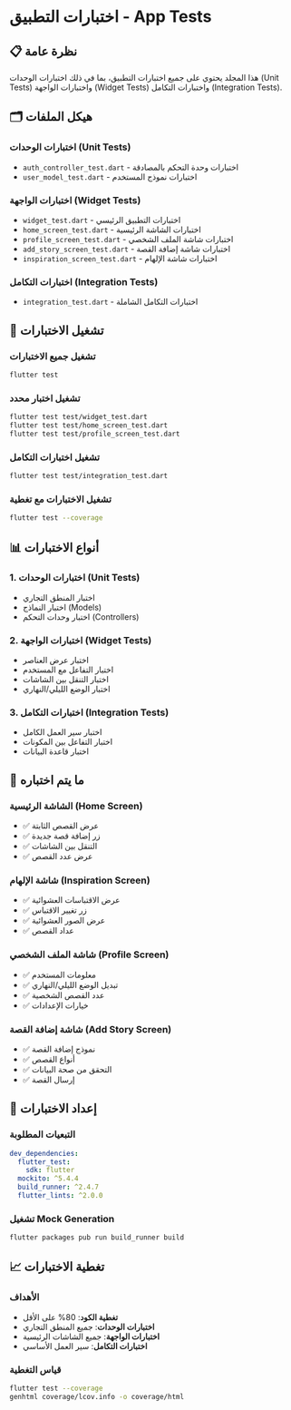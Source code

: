 # اختبارات التطبيق - App Tests

## 📋 نظرة عامة

هذا المجلد يحتوي على جميع اختبارات التطبيق، بما في ذلك اختبارات الوحدات (Unit Tests) واختبارات الواجهة (Widget Tests) واختبارات التكامل (Integration Tests).

## 🗂️ هيكل الملفات

### اختبارات الوحدات (Unit Tests)
- `auth_controller_test.dart` - اختبارات وحدة التحكم بالمصادقة
- `user_model_test.dart` - اختبارات نموذج المستخدم

### اختبارات الواجهة (Widget Tests)
- `widget_test.dart` - اختبارات التطبيق الرئيسي
- `home_screen_test.dart` - اختبارات الشاشة الرئيسية
- `profile_screen_test.dart` - اختبارات شاشة الملف الشخصي
- `add_story_screen_test.dart` - اختبارات شاشة إضافة القصة
- `inspiration_screen_test.dart` - اختبارات شاشة الإلهام

### اختبارات التكامل (Integration Tests)
- `integration_test.dart` - اختبارات التكامل الشاملة

## 🚀 تشغيل الاختبارات

### تشغيل جميع الاختبارات
```bash
flutter test
```

### تشغيل اختبار محدد
```bash
flutter test test/widget_test.dart
flutter test test/home_screen_test.dart
flutter test test/profile_screen_test.dart
```

### تشغيل اختبارات التكامل
```bash
flutter test test/integration_test.dart
```

### تشغيل الاختبارات مع تغطية
```bash
flutter test --coverage
```

## 📊 أنواع الاختبارات

### 1. اختبارات الوحدات (Unit Tests)
- اختبار المنطق التجاري
- اختبار النماذج (Models)
- اختبار وحدات التحكم (Controllers)

### 2. اختبارات الواجهة (Widget Tests)
- اختبار عرض العناصر
- اختبار التفاعل مع المستخدم
- اختبار التنقل بين الشاشات
- اختبار الوضع الليلي/النهاري

### 3. اختبارات التكامل (Integration Tests)
- اختبار سير العمل الكامل
- اختبار التفاعل بين المكونات
- اختبار قاعدة البيانات

## 🎯 ما يتم اختباره

### الشاشة الرئيسية (Home Screen)
- ✅ عرض القصص الثابتة
- ✅ زر إضافة قصة جديدة
- ✅ التنقل بين الشاشات
- ✅ عرض عدد القصص

### شاشة الإلهام (Inspiration Screen)
- ✅ عرض الاقتباسات العشوائية
- ✅ زر تغيير الاقتباس
- ✅ عرض الصور العشوائية
- ✅ عداد القصص

### شاشة الملف الشخصي (Profile Screen)
- ✅ معلومات المستخدم
- ✅ تبديل الوضع الليلي/النهاري
- ✅ عدد القصص الشخصية
- ✅ خيارات الإعدادات

### شاشة إضافة القصة (Add Story Screen)
- ✅ نموذج إضافة القصة
- ✅ أنواع القصص
- ✅ التحقق من صحة البيانات
- ✅ إرسال القصة

## 🔧 إعداد الاختبارات

### التبعيات المطلوبة
```yaml
dev_dependencies:
  flutter_test:
    sdk: flutter
  mockito: ^5.4.4
  build_runner: ^2.4.7
  flutter_lints: ^2.0.0
```

### تشغيل Mock Generation
```bash
flutter packages pub run build_runner build
```

## 📈 تغطية الاختبارات

### الأهداف
- **تغطية الكود**: 80% على الأقل
- **اختبارات الوحدات**: جميع المنطق التجاري
- **اختبارات الواجهة**: جميع الشاشات الرئيسية
- **اختبارات التكامل**: سير العمل الأساسي

### قياس التغطية
```bash
flutter test --coverage
genhtml coverage/lcov.info -o coverage/html
```
